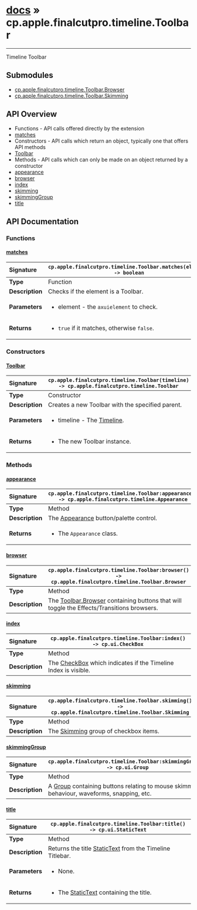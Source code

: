# [docs](index.md) » cp.apple.finalcutpro.timeline.Toolbar
---

Timeline Toolbar

## Submodules
 * [cp.apple.finalcutpro.timeline.Toolbar.Browser](cp.apple.finalcutpro.timeline.Toolbar.Browser.md)
 * [cp.apple.finalcutpro.timeline.Toolbar.Skimming](cp.apple.finalcutpro.timeline.Toolbar.Skimming.md)

## API Overview
* Functions - API calls offered directly by the extension
 * [matches](#matches)
* Constructors - API calls which return an object, typically one that offers API methods
 * [Toolbar](#toolbar)
* Methods - API calls which can only be made on an object returned by a constructor
 * [appearance](#appearance)
 * [browser](#browser)
 * [index](#index)
 * [skimming](#skimming)
 * [skimmingGroup](#skimminggroup)
 * [title](#title)

## API Documentation

### Functions

#### [matches](#matches)
| <span style="float: left;">**Signature**</span> | <span style="float: left;">`cp.apple.finalcutpro.timeline.Toolbar.matches(element) -> boolean` </span>                                                          |
| -----------------------------------------------------|---------------------------------------------------------------------------------------------------------|
| **Type**                                             | Function |
| **Description**                                      | Checks if the element is a Toolbar. |
| **Parameters**                                       | <ul><li>element - the <code>axuielement</code> to check.</li></ul> |
| **Returns**                                          | <ul><li><code>true</code> if it matches, otherwise <code>false</code>.</li></ul> |

### Constructors

#### [Toolbar](#toolbar)
| <span style="float: left;">**Signature**</span> | <span style="float: left;">`cp.apple.finalcutpro.timeline.Toolbar(timeline) -> cp.apple.finalcutpro.timeline.Toolbar` </span>                                                          |
| -----------------------------------------------------|---------------------------------------------------------------------------------------------------------|
| **Type**                                             | Constructor |
| **Description**                                      | Creates a new Toolbar with the specified parent. |
| **Parameters**                                       | <ul><li>timeline - The <a href="cp.apple.finalcutpro.timeline.Timeline.md">Timeline</a>.</li></ul> |
| **Returns**                                          | <ul><li>The new Toolbar instance.</li></ul> |

### Methods

#### [appearance](#appearance)
| <span style="float: left;">**Signature**</span> | <span style="float: left;">`cp.apple.finalcutpro.timeline.Toolbar:appearance() -> cp.apple.finalcutpro.timeline.Appearance` </span>                                                          |
| -----------------------------------------------------|---------------------------------------------------------------------------------------------------------|
| **Type**                                             | Method |
| **Description**                                      | The [Appearance](cp.apple.finalcutpro.timeline.Appearance.md) button/palette control. |
| **Returns**                                          | <ul><li>The <code>Appearance</code> class.</li></ul> |

#### [browser](#browser)
| <span style="float: left;">**Signature**</span> | <span style="float: left;">`cp.apple.finalcutpro.timeline.Toolbar:browser() -> cp.apple.finalcutpro.timeline.Toolbar.Browser` </span>                                                          |
| -----------------------------------------------------|---------------------------------------------------------------------------------------------------------|
| **Type**                                             | Method |
| **Description**                                      | The [Toolbar.Browser](cp.apple.finalcutpro.timeline.Toolbar.Browser.md) containing buttons that will toggle the Effects/Transitions browsers. |

#### [index](#index)
| <span style="float: left;">**Signature**</span> | <span style="float: left;">`cp.apple.finalcutpro.timeline.Toolbar:index() -> cp.ui.CheckBox` </span>                                                          |
| -----------------------------------------------------|---------------------------------------------------------------------------------------------------------|
| **Type**                                             | Method |
| **Description**                                      | The [CheckBox](cp.ui.CheckBox.md) which indicates if the Timeline Index is visible. |

#### [skimming](#skimming)
| <span style="float: left;">**Signature**</span> | <span style="float: left;">`cp.apple.finalcutpro.timeline.Toolbar.skimming() -> cp.apple.finalcutpro.timeline.Toolbar.Skimming` </span>                                                          |
| -----------------------------------------------------|---------------------------------------------------------------------------------------------------------|
| **Type**                                             | Method |
| **Description**                                      | The [Skimming](cp.apple.finalcutpro.timeline.Toolbar.Skimming.md) group of checkbox items. |

#### [skimmingGroup](#skimminggroup)
| <span style="float: left;">**Signature**</span> | <span style="float: left;">`cp.apple.finalcutpro.timeline.Toolbar:skimmingGroup() -> cp.ui.Group` </span>                                                          |
| -----------------------------------------------------|---------------------------------------------------------------------------------------------------------|
| **Type**                                             | Method |
| **Description**                                      | A [Group](cp.ui.Group.md) containing buttons relating to mouse skimming behaviour, waveforms, snapping, etc. |

#### [title](#title)
| <span style="float: left;">**Signature**</span> | <span style="float: left;">`cp.apple.finalcutpro.timeline.Toolbar:title() -> cp.ui.StaticText` </span>                                                          |
| -----------------------------------------------------|---------------------------------------------------------------------------------------------------------|
| **Type**                                             | Method |
| **Description**                                      | Returns the title [StaticText](cp.ui.StaticText.md) from the Timeline Titlebar. |
| **Parameters**                                       | <ul><li>None.</li></ul> |
| **Returns**                                          | <ul><li>The <a href="cp.ui.StaticText.md">StaticText</a> containing the title.</li></ul> |

